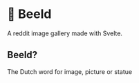 # 🌁 Beeld 

A reddit image gallery made with Svelte.

## Beeld?

The Dutch word for image, picture or statue